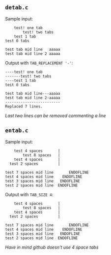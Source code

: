 ## `detab.c`
Sample input:
```
	test! one tab
		test! two tabs
	test 1 tab
test 0 tabs

test tab mid line	aaaaa
test tab mid line 2	aaaaa
```
Output with `TAB_REPLACEMENT '-'`:
```
----test! one tab
-------test! two tabs
----test 1 tab
test 0 tabs

test tab mid line---aaaaa
test tab mid line 2-aaaaa
-------------------------
Replaced 7 lines.
```
*Last two lines can be removed commenting a line*

## `entab.c`
Sample input:
```
    test 4 spaces       |
        test 8 spaces   |
    test 4 spaces       |
  test 2 spaces         |

test 7 spaces mid line       ENDOFLINE
test 4 spaces mid line    ENDOFLINE
test 3 spaces mid line   ENDOFLINE
test 2 spaces mid line  ENDOFLINE
```
Output with `TAB_SIZE 4`:
```
	test 4 spaces		|
		test 8 spaces	|
	test 4 spaces		|
  test 2 spaces 		|

test 7 spaces mid line		 ENDOFLINE
test 4 spaces mid line	  ENDOFLINE
test 3 spaces mid line	 ENDOFLINE
test 2 spaces mid line	ENDOFLINE

```
*Have in mind github doesn't use 4 space tabs*
